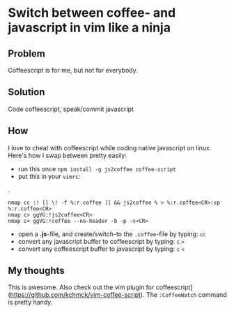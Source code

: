 Switch between coffee- and javascript in vim like a ninja
=========================================================

## Problem

Coffeescript is for me, but not for everybody.

## Solution 

Code coffeescript, speak/commit javascript 

## How

I love to cheat with coffeescript while coding native javascript on linux.
Here's how I swap between pretty easily:

* run this once `npm install -g js2coffee coffee-script` 
* put this in your `vimrc`:

.

    nmap cc :! [[ \! -f %:r.coffee ]] && js2coffee % > %:r.coffee<CR>:sp %:r.coffee<CR>                                                                          
    nmap c> ggVG:!js2coffee<CR>
    nmap c< ggVG:!coffee --no-header -b -p -s<CR> 


* open a __.js__-file, and create/switch-to the `.coffee`-file by typing: `cc`
* convert any javascript buffer to coffeescript by typing: `c` `>`
* convert any coffeescript buffer to javascript by typing: `c` `<`

## My thoughts 

This is awesome.
Also check out the vim plugin for coffeescript](https://github.com/kchmck/vim-coffee-script).
The `:CoffeeWatch` command is pretty handy.
